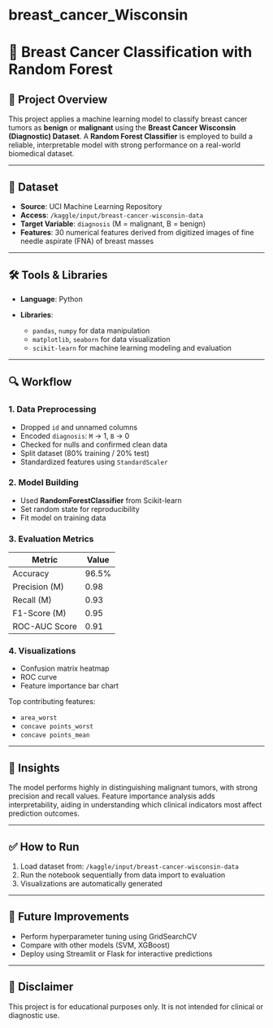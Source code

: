 # breast_cancer_Wisconsin
# 🧠 Breast Cancer Classification with Random Forest

## 📖 Project Overview

This project applies a machine learning model to classify breast cancer tumors as **benign** or **malignant** using the **Breast Cancer Wisconsin (Diagnostic) Dataset**. A **Random Forest Classifier** is employed to build a reliable, interpretable model with strong performance on a real-world biomedical dataset.

---

## 📂 Dataset

* **Source**: UCI Machine Learning Repository
* **Access**: `/kaggle/input/breast-cancer-wisconsin-data`
* **Target Variable**: `diagnosis` (M = malignant, B = benign)
* **Features**: 30 numerical features derived from digitized images of fine needle aspirate (FNA) of breast masses

---

## 🛠️ Tools & Libraries

* **Language**: Python
* **Libraries**:

  * `pandas`, `numpy` for data manipulation
  * `matplotlib`, `seaborn` for data visualization
  * `scikit-learn` for machine learning modeling and evaluation

---

## 🔍 Workflow

### 1. Data Preprocessing

* Dropped `id` and unnamed columns
* Encoded `diagnosis`: `M` → 1, `B` → 0
* Checked for nulls and confirmed clean data
* Split dataset (80% training / 20% test)
* Standardized features using `StandardScaler`

### 2. Model Building

* Used **RandomForestClassifier** from Scikit-learn
* Set random state for reproducibility
* Fit model on training data

### 3. Evaluation Metrics

| Metric        | Value |
| ------------- | ----- |
| Accuracy      | 96.5% |
| Precision (M) | 0.98  |
| Recall (M)    | 0.93  |
| F1-Score (M)  | 0.95  |
| ROC-AUC Score | 0.91  |

### 4. Visualizations

* Confusion matrix heatmap
* ROC curve
* Feature importance bar chart

Top contributing features:

* `area_worst`
* `concave points_worst`
* `concave points_mean`

---

## 🔎 Insights

The model performs highly in distinguishing malignant tumors, with strong precision and recall values. Feature importance analysis adds interpretability, aiding in understanding which clinical indicators most affect prediction outcomes.

---

## ✅ How to Run

1. Load dataset from: `/kaggle/input/breast-cancer-wisconsin-data`
2. Run the notebook sequentially from data import to evaluation
3. Visualizations are automatically generated

---

## 🚀 Future Improvements

* Perform hyperparameter tuning using GridSearchCV
* Compare with other models (SVM, XGBoost)
* Deploy using Streamlit or Flask for interactive predictions

---

## 💼 Disclaimer

This project is for educational purposes only. It is not intended for clinical or diagnostic use.

